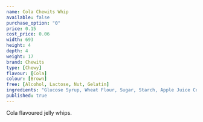 ```yaml
---
name: Cola Chewits Whip
available: false
purchase_option: "0"
price: 0.15
cost_price: 0.06
width: 693
height: 4
depth: 4
weight: 17
brand: Chewits
type: [Chewy]
flavour: [Cola]
colour: [Brown]
free: [Alcohol, Lactose, Nut, Gelatin]
ingredients: "Glucose Syrup, Wheat Flour, Sugar, Starch, Apple Juice Concentrate, Hydrogenated Vegetable Oil, Citric Acid, Flavouring, Glazing Agent (Shellac), Emulsifier (E471), Colours: E102, E133"
published: true
---
```

Cola flavoured jelly whips.